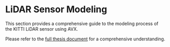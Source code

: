# LiDAR Sensor Modeling

This section provides a comprehensive guide to the modeling process of the KITTI LiDAR sensor using AVX.

Please refer to the [full thesis document](./aydin_uzun_ms_thesis.pdf) for a comprehensive understanding.